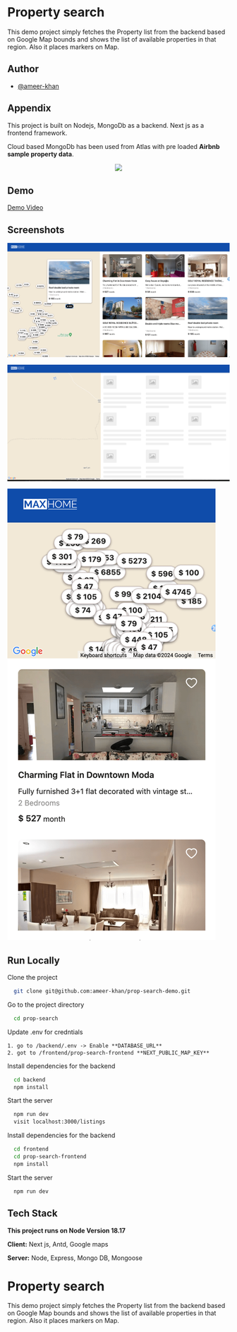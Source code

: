 
# Property search 

This demo project simply fetches the Property list from the backend based on Google Map bounds and shows the list of available properties in that region. Also it places markers on Map.



## Author

- [@ameer-khan](https://github.com/ameer-khan)


## Appendix

This project is built on Nodejs, MongoDb as a backend. Next js as a frontend framework. 

Cloud based MongoDb has been used from Atlas with pre loaded **Airbnb sample property data**.


<div align="center">
  <a href="" rel="noopener">
  <img width=600px height=auto src="demo.gif"></a>
</div>



## Demo

[Demo Video](https://www.awesomescreenshot.com/video/26342111?key=4c8c8327c2ff2f786891fcf7000f44b0)


## Screenshots


![Desktop Screenshot](desktop.png)

![Desktop Loading Screenshot](loading.png)

![Mobile screen Screenshot](mobile.png)

## Run Locally

Clone the project

```bash
  git clone git@github.com:ameer-khan/prop-search-demo.git
```

Go to the project directory

```bash
  cd prop-search
```

Update .env for credntials


```
1. go to /backend/.env -> Enable **DATABASE_URL**
2. got to /frontend/prop-search-frontend **NEXT_PUBLIC_MAP_KEY**

```

Install dependencies for the backend

```bash
  cd backend  
  npm install
```

Start the server

```bash
  npm run dev
  visit localhost:3000/listings
```


Install dependencies for the backend

```bash
  cd frontend
  cd prop-search-frontend  
  npm install
```

Start the server

```bash
  npm run dev
```

## Tech Stack

**This project runs on Node Version 18.17**

**Client:** Next js, Antd, Google maps

**Server:** Node, Express, Mongo DB, Mongoose


# Property search 

This demo project simply fetches the Property list from the backend based on Google Map bounds and shows the list of available properties in that region. Also it places markers on Map.




